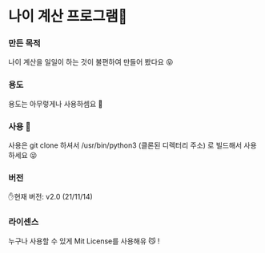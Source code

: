 # 나이 계산 프로그램🎅

### 만든 목적
나이 계산을 일일이 하는 것이 불편하여 만들어 봤다요 😝

### 용도
용도는 아무렇게나 사용하셈요 🙂

### 사용 🙂
사용은 git clone 하셔서 /usr/bin/python3 (클론된 디렉터리 주소) 로 빌드해서 사용하세요 😜

### 버전
✋현재 버전: v2.0 (21/11/14)

### 라이센스
누구나 사용할 수 있게 Mit License를 사용해유 😼 !
